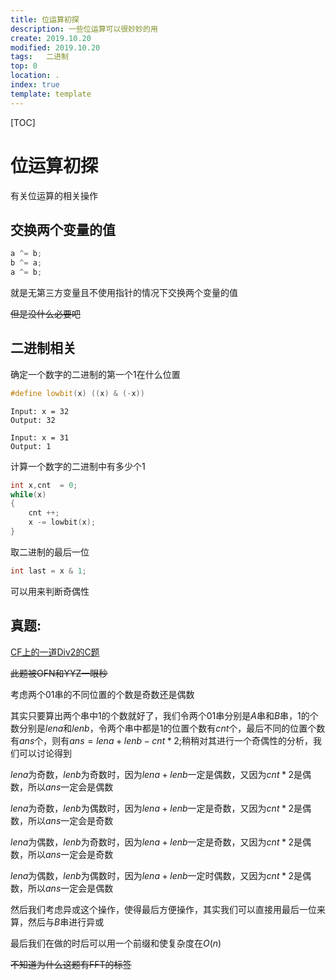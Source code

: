 ```yaml
---
title: 位运算初探
description: 一些位运算可以很妙妙的用
create: 2019.10.20
modified: 2019.10.20
tags:   二进制
top: 0
location: .
index: true
template: template
---
```


[TOC]

# 位运算初探

有关位运算的相关操作

## 交换两个变量的值

```cpp
a ^= b;
b ^= a;
a ^= b;
```

就是无第三方变量且不使用指针的情况下交换两个变量的值

~~但是没什么必要吧~~

## 二进制相关

确定一个数字的二进制的第一个$1$在什么位置

```cpp
#define lowbit(x) ((x) & (-x))
```
```
Input: x = 32
Output: 32

Input: x = 31
Output: 1
```
计算一个数字的二进制中有多少个$1$

```cpp
int x,cnt  = 0;
while(x)
{
    cnt ++;
    x -= lowbit(x);
}
```

取二进制的最后一位
```cpp
int last = x & 1;
```

可以用来判断奇偶性

## 真题:

[CF上的一道Div2的C题](http://codeforces.com/problemset/problem/1186/C)

~~此题被OFN和YYZ一眼秒~~

考虑两个$01$串的不同位置的个数是奇数还是偶数

其实只要算出两个串中$1$的个数就好了，我们令两个$01$串分别是$A$串和$B$串，$1$的个数分别是$lena$和$lenb$，令两个串中都是$1$的位置个数有$cnt$个，最后不同的位置个数有$ans$个，则有$ans = lena + lenb - cnt * 2$;稍稍对其进行一个奇偶性的分析，我们可以讨论得到

$lena$为奇数，$lenb$为奇数时，因为$lena + lenb$一定是偶数，又因为$cnt * 2$是偶数，所以$ans$一定会是偶数

$lena$为奇数，$lenb$为偶数时，因为$lena + lenb$一定是奇数，又因为$cnt * 2$是偶数，所以$ans$一定会是奇数

$lena$为偶数，$lenb$为奇数时，因为$lena + lenb$一定是奇数，又因为$cnt * 2$是偶数，所以$ans$一定会是奇数

$lena$为偶数，$lenb$为偶数时，因为$lena + lenb$一定时偶数，又因为$cnt * 2$是偶数，所以$ans$一定会是偶数

然后我们考虑异或这个操作，使得最后方便操作，其实我们可以直接用最后一位来算，然后与$B$串进行异或

最后我们在做的时后可以用一个前缀和使复杂度在$O(n)$

~~不知道为什么这题有FFT的标签~~
